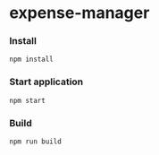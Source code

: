 # expense-manager

### Install
```npm install```

### Start application 
```npm start```

### Build
```npm run build```
